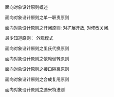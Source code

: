 

面向对象设计原则概述

面向对象设计原则之单一职责原则

面向对象设计原则之开闭原则:  对扩展开放, 对修改关闭.

最少知道原则： 外观模式

面向对象设计原则之里氏代换原则

面向对象设计原则之依赖倒转原则

面向对象设计原则之接口隔离原则

面向对象设计原则之合成复用原则

面向对象设计原则之迪米特法则